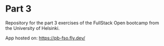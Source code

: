 # Part 3

Repository for the part 3 exercises of the FullStack Open bootcamp from the University of Helsinki.

App hosted on: https://pb-fso.fly.dev/